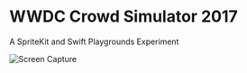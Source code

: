 # WWDC Crowd Simulator 2017
A SpriteKit and Swift Playgrounds Experiment

![Screen Capture](https://raw.githubusercontent.com/neilsardesai/WWDC-Crowd-Simulator-2017/master/Screen%20Capture.gif)